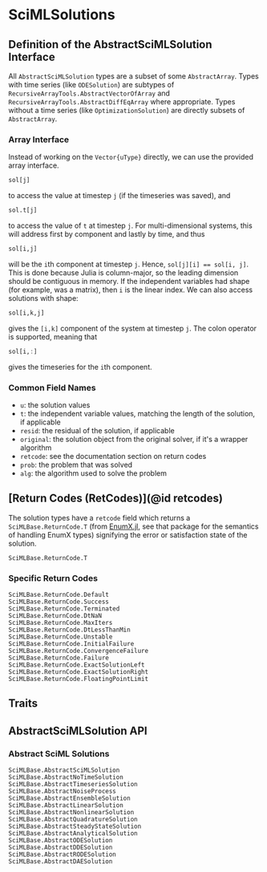 # SciMLSolutions

## Definition of the AbstractSciMLSolution Interface

All `AbstractSciMLSolution` types are a subset of some `AbstractArray`. Types with time series
(like `ODESolution`) are subtypes of `RecursiveArrayTools.AbstractVectorOfArray` and
`RecursiveArrayTools.AbstractDiffEqArray` where appropriate. Types without a time series
(like `OptimizationSolution`) are directly subsets of `AbstractArray`.

### Array Interface

Instead of working on the `Vector{uType}` directly, we can use the provided
array interface.

```julia
sol[j]
```

to access the value at timestep `j` (if the timeseries was saved), and

```julia
sol.t[j]
```

to access the value of `t` at timestep `j`. For multi-dimensional systems, this
will address first by component and lastly by time, and thus

```julia
sol[i,j]
```

will be the `i`th component at timestep `j`. Hence, `sol[j][i] == sol[i, j]`. This is done because Julia is column-major, so the leading dimension should be contiguous in memory. If the independent variables had shape
(for example, was a matrix), then `i` is the linear index. We can also access
solutions with shape:

```julia
sol[i,k,j]
```

gives the `[i,k]` component of the system at timestep `j`. The colon operator is
supported, meaning that

```julia
sol[i,:]
```

gives the timeseries for the `i`th component.

### Common Field Names

- `u`: the solution values
- `t`: the independent variable values, matching the length of the solution, if applicable
- `resid`: the residual of the solution, if applicable
- `original`: the solution object from the original solver, if it's a wrapper algorithm
- `retcode`: see the documentation section on return codes
- `prob`: the problem that was solved
- `alg`: the algorithm used to solve the problem

## [Return Codes (RetCodes)](@id retcodes)

The solution types have a `retcode` field which returns a `SciMLBase.ReturnCode.T`
(from [EnumX.jl](https://github.com/fredrikekre/EnumX.jl), see that package for the
semantics of handling EnumX types) signifying the error or satisfaction state of
the solution.

```@docs
SciMLBase.ReturnCode.T
```

### Specific Return Codes

```@docs
SciMLBase.ReturnCode.Default
SciMLBase.ReturnCode.Success
SciMLBase.ReturnCode.Terminated
SciMLBase.ReturnCode.DtNaN
SciMLBase.ReturnCode.MaxIters
SciMLBase.ReturnCode.DtLessThanMin
SciMLBase.ReturnCode.Unstable
SciMLBase.ReturnCode.InitialFailure
SciMLBase.ReturnCode.ConvergenceFailure
SciMLBase.ReturnCode.Failure
SciMLBase.ReturnCode.ExactSolutionLeft
SciMLBase.ReturnCode.ExactSolutionRight
SciMLBase.ReturnCode.FloatingPointLimit
```

## Traits

## AbstractSciMLSolution API

### Abstract SciML Solutions

```@docs
SciMLBase.AbstractSciMLSolution
SciMLBase.AbstractNoTimeSolution
SciMLBase.AbstractTimeseriesSolution
SciMLBase.AbstractNoiseProcess
SciMLBase.AbstractEnsembleSolution
SciMLBase.AbstractLinearSolution
SciMLBase.AbstractNonlinearSolution
SciMLBase.AbstractQuadratureSolution
SciMLBase.AbstractSteadyStateSolution
SciMLBase.AbstractAnalyticalSolution
SciMLBase.AbstractODESolution
SciMLBase.AbstractDDESolution
SciMLBase.AbstractRODESolution
SciMLBase.AbstractDAESolution
```
